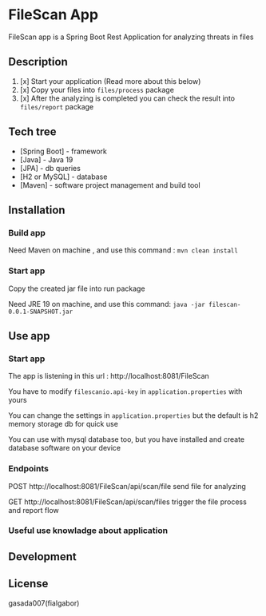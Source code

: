 # FileScan App

FileScan app is a Spring Boot Rest Application for analyzing threats in files 

## Description
1. [x] Start your application (Read more about this below)
2. [x] Copy your files into `files/process` package
3. [x] After the analyzing is completed you can check the result into `files/report` package

## Tech tree

- [Spring Boot] - framework
- [Java] - Java 19
- [JPA] - db queries
- [H2 or MySQL] - database
- [Maven] - software project management and build tool

## Installation
### Build app
Need Maven on machine , and use this command : `mvn clean install`

### Start app
Copy the created jar file into run package

Need JRE 19 on machine, and use this command: `java -jar filescan-0.0.1-SNAPSHOT.jar`

## Use app
### Start app
The app is listening in this url : http://localhost:8081/FileScan

You have to modify `filescanio.api-key` in `application.properties` with yours

You can change the settings in `application.properties` but the default is h2 memory storage db for quick use

You can use with mysql database too, but you have installed and create database software on your device

### Endpoints
POST http://localhost:8081/FileScan/api/scan/file send file for analyzing

GET http://localhost:8081/FileScan/api/scan/files trigger the file process and report flow

### Useful use knowladge about application

## Development


## License
gasada007(fialgabor)